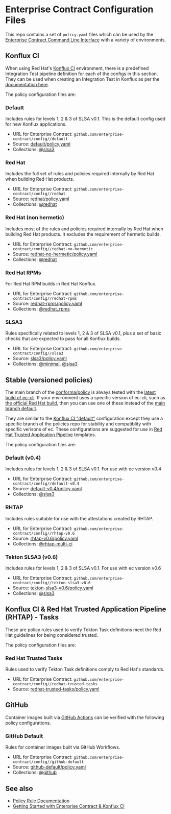 # Enterprise Contract Configuration Files

This repo contains a set of `policy.yaml` files which can be used by the [Enterprise Contract
Command Line Interface](https://github.com/enterprise-contract/ec-cli) with a variety of
environments.

## Konflux CI

When using Red Hat's [Konflux CI](https://github.com/konflux-ci/)
environment, there is a predefined Integration Test pipeline definition for each of the configs in
this section. They can be used when creating an Integration Test in Konflux as per the [documentation
here](https://konflux-ci.dev/docs/advanced-how-tos/managing-compliance-with-ec/).

The policy configuration files are:

### Default

Includes rules for levels 1, 2 & 3 of SLSA v0.1. This is the default config used for new Konflux applications.

* URL for Enterprise Contract: `github.com/enterprise-contract/config//default`
* Source: [default/policy.yaml](https://github.com/enterprise-contract/config/blob/main/default/policy.yaml)
* Collections: [@slsa3](https://enterprisecontract.dev/docs/policy/release_policy.html#slsa3)

### Red Hat

Includes the full set of rules and policies required internally by Red Hat when building Red Hat products.

* URL for Enterprise Contract: `github.com/enterprise-contract/config//redhat`
* Source: [redhat/policy.yaml](https://github.com/enterprise-contract/config/blob/main/redhat/policy.yaml)
* Collections: [@redhat](https://enterprisecontract.dev/docs/policy/release_policy.html#redhat)

### Red Hat (non hermetic)

Includes most of the rules and policies required internally by Red Hat when building Red Hat products. It excludes the requirement of hermetic builds.

* URL for Enterprise Contract: `github.com/enterprise-contract/config//redhat-no-hermetic`
* Source: [redhat-no-hermetic/policy.yaml](https://github.com/enterprise-contract/config/blob/main/redhat-no-hermetic/policy.yaml)
* Collections: [@redhat](https://enterprisecontract.dev/docs/policy/release_policy.html#redhat)

### Red Hat RPMs

For Red Hat RPM builds in Red Hat Konflux.

* URL for Enterprise Contract: `github.com/enterprise-contract/config//redhat-rpms`
* Source: [redhat-rpms/policy.yaml](https://github.com/enterprise-contract/config/blob/main/redhat-rpms/policy.yaml)
* Collections: [@redhat_rpms](https://enterprisecontract.dev/docs/policy/release_policy.html#redhat_rpms)

### SLSA3

Rules specifically related to levels 1, 2 & 3 of SLSA v0.1, plus a set of basic checks that are expected to pass for all Konflux builds.

* URL for Enterprise Contract: `github.com/enterprise-contract/config//slsa3`
* Source: [slsa3/policy.yaml](https://github.com/enterprise-contract/config/blob/main/slsa3/policy.yaml)
* Collections: [@minimal](https://enterprisecontract.dev/docs/policy/release_policy.html#minimal), [@slsa3](https://enterprisecontract.dev/docs/policy/release_policy.html#slsa3)


## Stable (versioned policies)

The main branch of the [conforma/policy](https://github.com/conforma/policy)
is always tested with the [latest build of ec-cli](https://github.com/enterprise-contract/ec-cli/releases). If
your environment uses a specific version of ec-cli, such as
[the official Red Hat build](https://catalog.redhat.com/software/containers/rhtas/ec-rhel9/65f1f9dcfc649a18c6075de5),
then you can use one of these instead of the
[main branch default](https://github.com/enterprise-contract/config?tab=readme-ov-file#default).

They are similar to the [Konflux CI "default"](#default) configuration except they use a specific branch
of the policies repo for stability and compatiblity with specific verisons of ec. These configurations are
suggested for use in [Red Hat Trusted Application Pipeline](https://developers.redhat.com/products/trusted-application-pipeline/overview) templates.

The policy configuration files are:

### Default (v0.4)

Includes rules for levels 1, 2 & 3 of SLSA v0.1. For use with ec version v0.4

* URL for Enterprise Contract: `github.com/enterprise-contract/config//default-v0.4`
* Source: [default-v0.4/policy.yaml](https://github.com/enterprise-contract/config/blob/main/default-v0.4/policy.yaml)
* Collections: [@slsa3](https://enterprisecontract.dev/docs/policy/release_policy.html#slsa3)

### RHTAP

Includes rules suitable for use with the attestations created by RHTAP.

* URL for Enterprise Contract: `github.com/enterprise-contract/config//rhtap-v0.6`
* Source: [rhtap-v0.6/policy.yaml](https://github.com/enterprise-contract/config/blob/main/rhtap-v0.6/policy.yaml)
* Collections: [@rhtap-multi-ci](https://enterprisecontract.dev/docs/policy/release_policy.html#rhtap-multi-ci)

### Tekton SLSA3 (v0.6)

Includes rules for levels 1, 2 & 3 of SLSA v0.1. For use with ec version v0.6

* URL for Enterprise Contract: `github.com/enterprise-contract/config//tekton-slsa3-v0.6`
* Source: [tekton-slsa3-v0.6/policy.yaml](https://github.com/enterprise-contract/config/blob/main/tekton-slsa3-v0.6/policy.yaml)
* Collections: [@slsa3](https://enterprisecontract.dev/docs/policy/release_policy.html#slsa3)


## Konflux CI & Red Hat Trusted Application Pipeline (RHTAP) - Tasks

These are policy rules used to verify Tekton Task definitions meet the Red Hat guidelines for being
considered trusted.

The policy configuration files are:

### Red Hat Trusted Tasks

Rules used to verify Tekton Task definitions comply to Red Hat's standards.

* URL for Enterprise Contract: `github.com/enterprise-contract/config//redhat-trusted-tasks`
* Source: [redhat-trusted-tasks/policy.yaml](https://github.com/enterprise-contract/config/blob/main/redhat-trusted-tasks/policy.yaml)


## GitHub

Container images built via [GitHub Actions](https://docs.github.com/actions) can be verified with
the following policy configurations.

### GitHub Default

Rules for container images built via GitHub Workflows.

* URL for Enterprise Contract: `github.com/enterprise-contract/config//github-default`
* Source: [github-default/policy.yaml](https://github.com/enterprise-contract/config/blob/main/github-default/policy.yaml)
* Collections: [@github](https://enterprisecontract.dev/docs/policy/release_policy.html#github)

## See also

* [Policy Rule Documentation](https://enterprisecontract.dev/docs/policy/release_policy.html)
* [Getting Started with Enterprise Contract &amp; Konflux CI](https://enterprisecontract.dev/docs/user-guide/getting-started.html)
